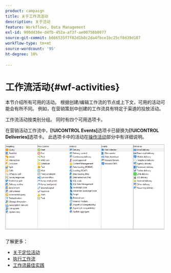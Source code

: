 ```yaml
---
product: campaign
title: 关于工作流活动
description: 关于活动
feature: Workflows, Data Management
exl-id: 900dd30e-d4fb-452a-af3f-ae00758b0077
source-git-commit: b666535f7f82d1b8c2da4fbce1bc25cf8d39d187
workflow-type: tm+mt
source-wordcount: '95'
ht-degree: 10%

---
```


# 工作流活动{#wf-activities}



本节介绍所有可用的活动。 根据创建/编辑工作流的节点或上下文，可用的活动可能会有所不同。 例如，在营销策划中创建的工作流具有特定于渠道的投放活动。

工作流活动按类别分组。 同时有四个可用选项卡。

在营销活动工作流中，**[!UICONTROL Events]**&#x200B;选项卡已替换为&#x200B;**[!UICONTROL Deliveries]**&#x200B;选项卡。 此选项卡中的活动在[操作活动](about-action-activities.md)部分中有详细说明。

![](assets/wf-activity-tabs.png)

了解更多：

* [关于定位活动](about-targeting-activities.md)
* [执行工作流](starting-a-workflow.md)
* [工作流最佳实践](workflow-best-practices.md)
